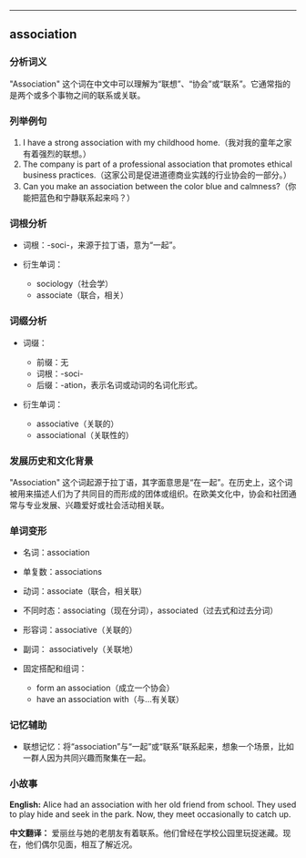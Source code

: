 
---------------
## association
### 分析词义
"Association" 这个词在中文中可以理解为“联想”、“协会”或“联系”。它通常指的是两个或多个事物之间的联系或关联。

### 列举例句
1. I have a strong association with my childhood home.（我对我的童年之家有着强烈的联想。）
2. The company is part of a professional association that promotes ethical business practices.（这家公司是促进道德商业实践的行业协会的一部分。）
3. Can you make an association between the color blue and calmness?（你能把蓝色和宁静联系起来吗？）

### 词根分析
- 词根：-soci-，来源于拉丁语，意为“一起”。

- 衍生单词：
  - sociology（社会学）
  - associate（联合，相关）

### 词缀分析
- 词缀：
  - 前缀：无
  - 词根：-soci-
  - 后缀：-ation，表示名词或动词的名词化形式。

- 衍生单词：
  - associative（关联的）
  - associational（关联性的）

### 发展历史和文化背景
"Association" 这个词起源于拉丁语，其字面意思是“在一起”。在历史上，这个词被用来描述人们为了共同目的而形成的团体或组织。在欧美文化中，协会和社团通常与专业发展、兴趣爱好或社会活动相关联。

### 单词变形
- 名词：association
- 单复数：associations
- 动词：associate（联合，相关联）
- 不同时态：associating（现在分词），associated（过去式和过去分词）
- 形容词：associative（关联的）
- 副词： associatively（关联地）

- 固定搭配和组词：
  - form an association（成立一个协会）
  - have an association with（与...有关联）

### 记忆辅助
- 联想记忆：将“association”与“一起”或“联系”联系起来，想象一个场景，比如一群人因为共同兴趣而聚集在一起。

### 小故事
**English:**
Alice had an association with her old friend from school. They used to play hide and seek in the park. Now, they meet occasionally to catch up.

**中文翻译：**
爱丽丝与她的老朋友有着联系。他们曾经在学校公园里玩捉迷藏。现在，他们偶尔见面，相互了解近况。

